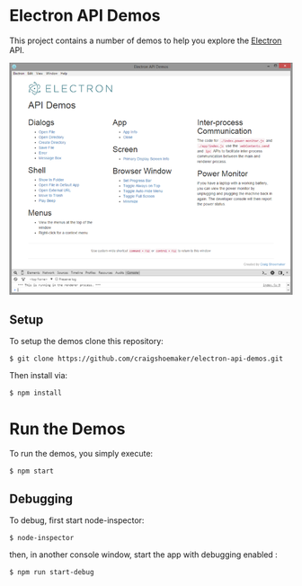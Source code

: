 # Electron API Demos

This project contains a number of demos to help you explore the [Electron](http://electron.atom.io/) API.

![](screenshot.png)

## Setup

To setup the demos clone this repository:

``` shell
$ git clone https://github.com/craigshoemaker/electron-api-demos.git
```

Then install via:

``` shell
$ npm install
```

# Run the Demos

To run the demos, you simply execute:

``` shell
$ npm start
```

## Debugging

To debug, first start node-inspector:

``` shell
$ node-inspector
```
then, in another console window, start the app with debugging enabled :

``` shell
$ npm run start-debug
```
